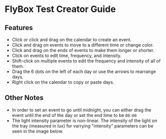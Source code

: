 # FlyBox Test Creator Guide

## Features

- Click or click and drag on the calendar to create an event. 
- Click and drag on events to move to a different time or change color. 
- Click and drag on the ends of events to make them longer or shorter. 
- Click on events to edit time, frequency, and intensity. 
- Shift-click on multiple events to edit the frequency and intensity of all of them. 
- Drag the 6 dots on the left of each day or use the arrows to rearrange days. 
- Right click on the calendar to copy or paste days. 

## Other Notes
- In order to set an event to go until midnight, you can either drag the event until the end of the day or set the end time to be ```00:00```
- The light intensity parameter is non-linear. The intensity of the light on the tray (measured in lux) for varrying "intensity" parameters can be seen in the image below.
